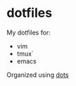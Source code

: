 dotfiles
========

My dotfiles for:

  * vim
  * tmux`
  * emacs

Organized using [dots](https://github.com/EvanPurkhiser/dots)
